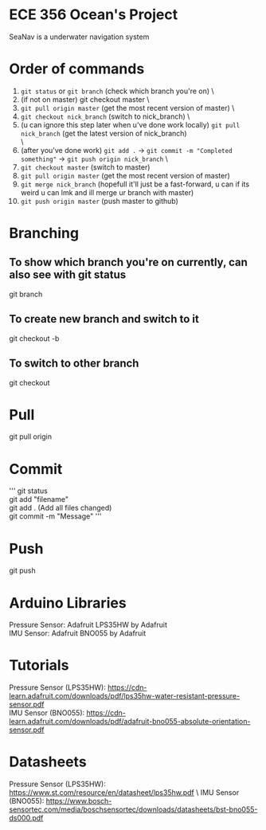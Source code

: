 # ECE 356 Ocean's Project

SeaNav is a underwater navigation system

# Order of commands
1. `git status` or `git branch` (check which branch you're on) \
2. (if not on master) git checkout master \
3. `git pull origin master` (get the most recent version of master) \
4. `git checkout nick_branch` (switch to nick_branch) \
5. (u can ignore this step later when u've done work locally) `git pull nick_branch` (get the latest version of nick_branch) \
\
6. (after you've done work) `git add .` -> `git commit -m "Completed something"` -> `git push origin nick_branch` \
7. `git checkout master` (switch to master)
8. `git pull origin master` (get the most recent version of master)
9. `git merge nick_branch` (hopefull it'll just be a fast-forward, u can if its weird u can lmk and ill merge ur branch with master)
10. `git push origin master` (push master to github)

# Branching
## To show which branch you're on currently, can also see with git status
git branch
## To create new branch and switch to it
git checkout -b <new-branch-name>
## To switch to other branch
git checkout <branch-name-u-want-to-switch-to>

# Pull
git pull origin <branch-name>

# Commit
'''
git status \
git add "filename" \
git add . (Add all files changed) \
git commit -m "Message" 
'''

# Push
git push


# Arduino Libraries
Pressure Sensor: Adafruit LPS35HW by Adafruit \
IMU Sensor: Adafruit BNO055 by Adafruit 


# Tutorials
Pressure Sensor (LPS35HW): https://cdn-learn.adafruit.com/downloads/pdf/lps35hw-water-resistant-pressure-sensor.pdf \
IMU Sensor (BNO055): https://cdn-learn.adafruit.com/downloads/pdf/adafruit-bno055-absolute-orientation-sensor.pdf 

# Datasheets
Pressure Sensor (LPS35HW): https://www.st.com/resource/en/datasheet/lps35hw.pdf \ 
IMU Sensor (BNO055): https://www.bosch-sensortec.com/media/boschsensortec/downloads/datasheets/bst-bno055-ds000.pdf 